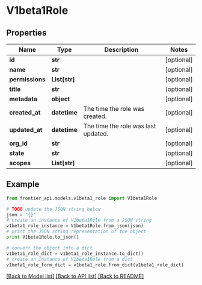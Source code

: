 # V1beta1Role


## Properties
Name | Type | Description | Notes
------------ | ------------- | ------------- | -------------
**id** | **str** |  | [optional] 
**name** | **str** |  | [optional] 
**permissions** | **List[str]** |  | [optional] 
**title** | **str** |  | [optional] 
**metadata** | **object** |  | [optional] 
**created_at** | **datetime** | The time the role was created. | [optional] 
**updated_at** | **datetime** | The time the role was last updated. | [optional] 
**org_id** | **str** |  | [optional] 
**state** | **str** |  | [optional] 
**scopes** | **List[str]** |  | [optional] 

## Example

```python
from frontier_api.models.v1beta1_role import V1beta1Role

# TODO update the JSON string below
json = "{}"
# create an instance of V1beta1Role from a JSON string
v1beta1_role_instance = V1beta1Role.from_json(json)
# print the JSON string representation of the object
print V1beta1Role.to_json()

# convert the object into a dict
v1beta1_role_dict = v1beta1_role_instance.to_dict()
# create an instance of V1beta1Role from a dict
v1beta1_role_form_dict = v1beta1_role.from_dict(v1beta1_role_dict)
```
[[Back to Model list]](../README.md#documentation-for-models) [[Back to API list]](../README.md#documentation-for-api-endpoints) [[Back to README]](../README.md)


